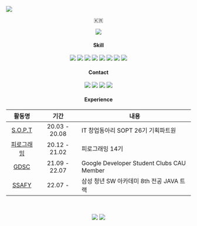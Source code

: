 <img src="https://capsule-render.vercel.app/api?type=soft&color=6CADDF&height=100&section=header&text=KIM%20YOUNGBEEN&fontSize=30&fontColor=FFFFFF&animation=twinkling" />

<p align="center">🇰🇷</p>

<div align="center">
<a href="https://hits.seeyoufarm.com"><img src="https://hits.seeyoufarm.com/api/count/incr/badge.svg?url=https%3A%2F%2Fwww.github.com%2FKYBee&count_bg=%231C2C5B&title_bg=%23555555&icon=&icon_color=%23E7E7E7&title=hits&edge_flat=false"/></a>
</div>

<h4 align="center">Skill</h4>
<div align="center"><img src="https://img.shields.io/badge/Java-744E3B?style=flat-square&logo=Java&logoColor=white"/> <img src="https://img.shields.io/badge/Python-3776AB?style=flat-square&logo=Python&logoColor=white"/> <img src="https://img.shields.io/badge/JavaScript-F7DF1E?style=flat-square&logo=JavaScript&logoColor=white"/> <img src="https://img.shields.io/badge/HTML5-E34F26?style=flat-square&logo=HTML5&logoColor=white"/> <img src="https://img.shields.io/badge/CSS3-1572B6?style=flat-square&logo=CSS3&logoColor=white"/> <img src="https://img.shields.io/badge/Django-003A2B?style=flat-square&logo=Django&logoColor=white"/> <img src="https://img.shields.io/badge/node.js-339933?style=flat-square&logo=Node.js&logoColor=white" / > <img src="https://img.shields.io/badge/MySQL-4479A1?style=flat-square&logo=MySQL&logoColor=white" / >

<h4 align="center">Contact</h4>
<div align="center"><a href=mailto:kyb3634@gmail.com><img src="https://img.shields.io/badge/Gmail-d14836?style=flat-square&logo=Gmail&logoColor=white"/></a> <a href=mailto:kyb3634@naver.com><img src="https://img.shields.io/badge/Naver-03C75A?style=flat-square&logo=Naver&logoColor=white"/></a> <a href=https://www.instagram.com/dudqlsk_><img src="https://img.shields.io/badge/Instagram-DD2A7B?style=flat-square&logo=Instagram&logoColor=white"/></a> <a href=https://nullnull.tistory.com/><img src="https://img.shields.io/badge/Blog-6BDBB8?style=flat-square&logo=Storyblok&logoColor=white"/></a></div>



<h4 align="center">Experience</h4>

<div align="center">

|활동명|기간|내용|
|:---:|:---:|---|
|<a href="http://sopt.org/wp/">S.O.P.T</a>|20.03 - 20.08|IT 창업동아리 SOPT 26기 기획파트원|
|<a href="https://pirogramming.com/">피로그래밍</a>|20.12 - 21.02|피로그래밍 14기|
|<a href="https://gdsc-cau.github.io/">GDSC</a>|21.09 - 22.07|Google Developer Student Clubs CAU Member|
|<a href="https://ssafy.com/">SSAFY</a>|22.07 - |삼성 청년 SW 아카데미 8th 전공 JAVA 트랙|

</div>
<br>
<br>

<div align="center">
  <a href="http://solved.ac/yb5464"><img src="http://mazassumnida.wtf/api/v2/generate_badge?boj=yb5464"/></a>
  
  <img src="http://mazandi.herokuapp.com/api?handle=yb5464&theme=dark"/>
</div>


